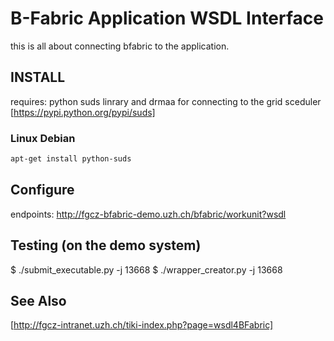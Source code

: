 # B-Fabric Application WSDL Interface 
this is all about connecting bfabric to the application.

## INSTALL
requires: python suds linrary and drmaa for connecting to the grid sceduler
[https://pypi.python.org/pypi/suds]
### Linux Debian
```bash
apt-get install python-suds
```
    


## Configure
endpoints:
http://fgcz-bfabric-demo.uzh.ch/bfabric/workunit?wsdl

## Testing (on the demo system)
$ ./submit_executable.py -j 13668
$ ./wrapper_creator.py -j 13668



## See Also

[http://fgcz-intranet.uzh.ch/tiki-index.php?page=wsdl4BFabric]
